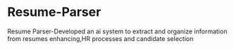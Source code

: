 # Resume-Parser
Resume Parser-Developed an ai system to extract and organize information from resumes enhancing,HR processes and candidate selection
